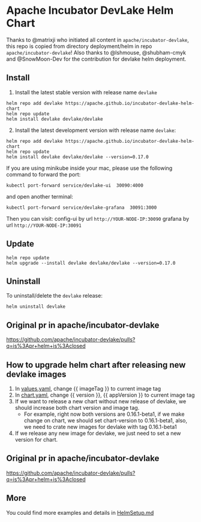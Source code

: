 # Apache Incubator DevLake Helm Chart

<!--
#
# Licensed to the Apache Software Foundation (ASF) under one or more
# contributor license agreements.  See the NOTICE file distributed with
# this work for additional information regarding copyright ownership.
# The ASF licenses this file to You under the Apache License, Version 2.0
# (the "License"); you may not use this file except in compliance with
# the License.  You may obtain a copy of the License at
#
#     http://www.apache.org/licenses/LICENSE-2.0
#
# Unless required by applicable law or agreed to in writing, software
# distributed under the License is distributed on an "AS IS" BASIS,
# WITHOUT WARRANTIES OR CONDITIONS OF ANY KIND, either express or implied.
# See the License for the specific language governing permissions and
# limitations under the License.
#
-->

Thanks to @matrixji who initiated all content in `apache/incubator-devlake`, this repo is copied from directory deployment/helm in repo `apache/incubator-devlake`! Also thanks to @lshmouse, @shubham-cmyk and @SnowMoon-Dev for the contribution for devlake helm deployment.

## Install

1. Install the latest stable version with release name `devlake`

```shell
helm repo add devlake https://apache.github.io/incubator-devlake-helm-chart
helm repo update
helm install devlake devlake/devlake
```

2. Install the latest development version with release name `devlake`:

```shell
helm repo add devlake https://apache.github.io/incubator-devlake-helm-chart
helm repo update
helm install devlake devlake/devlake --version=0.17.0
```

If you are using minikube inside your mac, please use the following command to forward the port:

```shell
kubectl port-forward service/devlake-ui  30090:4000
```

and open another terminal:

```shell
kubectl port-forward service/devlake-grafana  30091:3000
```

Then you can visit:
config-ui by url `http://YOUR-NODE-IP:30090`
grafana by url `http://YOUR-NODE-IP:30091`

## Update

```shell
helm repo update
helm upgrade --install devlake devlake/devlake --version=0.17.0
```

## Uninstall

To uninstall/delete the `devlake` release:

```shell
helm uninstall devlake
```

## Original pr in apache/incubator-devlake

https://github.com/apache/incubator-devlake/pulls?q=is%3Apr+helm+is%3Aclosed

## How to upgrade helm chart after releasing new devlake images

1. In [values.yaml](https://github.com/apache/incubator-devlake-helm-chart/blob/main/charts/devlake/values.yaml), change {{ imageTag }} to current image tag
2. In [chart.yaml](https://github.com/apache/incubator-devlake-helm-chart/blob/main/charts/devlake/Chart.yaml), change {{ version }}, {{ appVersion }} to current image tag
3. If we want to release a new chart without new release of devlake, we should increase both chart version and image tag.
   - For example, right now both versions are 0.16.1-beta1, if we make change on chart, we should set chart-version to 0.16.1-beta1, also, we need to crate new images for devlake with tag 0.16.1-beta1
4. If we release any new image for devlake, we just need to set a new version for chart.

## Original pr in apache/incubator-devlake

https://github.com/apache/incubator-devlake/pulls?q=is%3Apr+helm+is%3Aclosed

## More

You could find more examples and details in [HelmSetup.md](HelmSetup.md)
